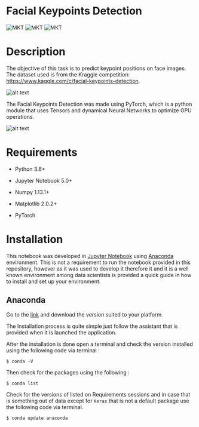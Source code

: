 # Facial Keypoints Detection
![MKT](https://img.shields.io/badge/version-v0.1-blue.svg)
![MKT](https://img.shields.io/badge/language-Python-orange.svg)
![MKT](https://img.shields.io/badge/platform-Jupyter-lightgrey.svg)


# Description

The objective of this task is to predict keypoint positions on face images. The dataset used is from the Kraggle competition: https://www.kaggle.com/c/facial-keypoints-detection. 

![alt text](https://github.com/RenatoBMLR/Facial_Keypoints_Detection/blob/master/figures/faces_keypoints.png)

The Facial Keypoints Detection was made using PyTorch, which is a python module that uses Tensors and dynamical Neural Networks to optimize GPU operations. 

![alt text](https://github.com/RenatoBMLR/Facial_Keypoints_Detection/blob/master/figures/fig_detection.png)

# Requirements

-   Python 3.6+

-   Jupyter Notebook 5.0+

-   Numpy 1.13.1+

-   Matplotlib 2.0.2+

-   PyTorch 


# Installation

This notebook was developed in [Jupyter Notebook](http://jupyter.org) using [Anaconda](https://anaconda.org) environment. This is not a requirement to run the notebook provided in this repository, however as it was used to develop it therefore it and it is a well known environment among data scientists is provided a quick guide in how to install and set up your environment.



## Anaconda

Go to the [link](https://www.anaconda.com/download/#download) and download the version suited to your platform.

The Installation process is quite simple just follow the assistant that is provided when it is launched the application.

After the installation is done open a terminal and check the version installed using the following code via terminal :

```
$ conda -V

```
Then check for the packages using the following :

```
$ conda list

```
Check for the versions of listed on Requirements sessions and in case that is something out of data except for `Keras` that is not a default package use the following code via terminal.

```
$ conda update anaconda

```


